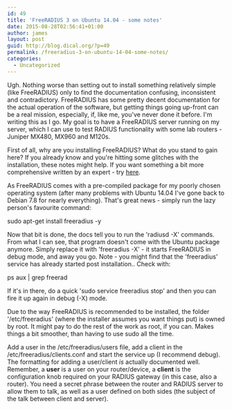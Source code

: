 ```yaml
---
id: 49
title: 'FreeRADIUS 3 on Ubuntu 14.04 - some notes'
date: 2015-08-28T02:56:41+01:00
author: james
layout: post
guid: http://blog.dical.org/?p=49
permalink: /freeradius-3-on-ubuntu-14-04-some-notes/
categories:
  - Uncategorized
---
```

Ugh. Nothing worse than setting out to install something relatively simple (like FreeRADIUS) only to find the documentation confusing, inconsistent and contradictory. FreeRADIUS has some pretty decent documentation for the actual operation of the software, but getting things going up-front can be a real mission, especially, if, like me, you've never done it before. I'm writing this as I go. My goal is to have a FreeRADIUS server running on my server, which I can use to test RADIUS functionality with some lab routers - Juniper MX480, MX960 and M120s.

<!--end_excerpt-->

First of all, why are you installing FreeRADIUS? What do you stand to gain here? If you already know and you're hitting some glitches with the installation, these notes might help. If you want something a bit more comprehensive written by an expert - try <a href="http://freeradius.org/doc/getting_started.html" target="_blank" rel="noopener noreferrer">here</a>.

As FreeRADIUS comes with a pre-compiled package for my poorly chosen operating system (after many problems with Ubuntu 14.04 I've gone back to Debian 7.8 for nearly everything). That's great news - simply run the lazy person's favourite command:

sudo apt-get install freeradius -y

Now that bit is done, the docs tell you to run the 'radiusd -X' commands. From what I can see, that program doesn't come with the Ubuntu package anymore. Simply replace it with 'freeradius -X' - it starts FreeRADIUS in debug mode, and away you go. Note - you might find that the 'freeradius' service has already started post installation.. Check with:

ps aux | grep freerad

If it's in there, do a quick 'sudo service freeradius stop' and then you can fire it up again in debug (-X) mode.

Due to the way FreeRADIUS is recommended to be installed, the folder '/etc/freeradius' (where the installer assumes you want things put) is owned by root. It might pay to do the rest of the work as root, if you can. Makes things a bit smoother, than having to use sudo all the time.

Add a user in the /etc/freeradius/users file, add a client in the /etc/freeradius/clients.conf and start the service up (I recommend debug). The formatting for adding a user/client _is_ actually documented well. Remember, a **user** is a user on your router/device, a **client** is the configuration knob required on your RADIUS gateway (in this case, also a router). You need a secret phrase between the router and RADIUS server to allow them to talk, as well as a user defined on both sides (the subject of the talk between client and server).